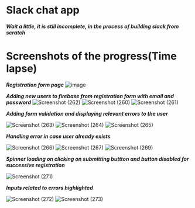 # Slack chat app

***Wait a little, it is still incomplete, in the process of building slack from scratch***


# Screenshots of the progress(Time lapse)
***Registration form page***
![image](https://user-images.githubusercontent.com/81863474/190839605-48ae551c-cf8c-490b-b155-da4b49e0860e.png)

***Adding new users to firebase from registration form with email and password***
![Screenshot (262)](https://user-images.githubusercontent.com/81863474/190865771-887e8a71-e6c2-4826-828f-d409f362edff.png)
![Screenshot (260)](https://user-images.githubusercontent.com/81863474/190865772-94a907e5-a929-4e3f-a875-d130765ade4f.png)
![Screenshot (261)](https://user-images.githubusercontent.com/81863474/190865774-991de563-371d-457d-a068-0fdd180e564f.png)

***Adding form validation and displaying relevant errors to the user***

![Screenshot (263)](https://user-images.githubusercontent.com/81863474/190886020-70d1e00a-6d24-40de-a44e-42bf12defeac.png)
![Screenshot (264)](https://user-images.githubusercontent.com/81863474/190886022-d892feb6-e084-4ec7-be47-014708169bd3.png)
![Screenshot (265)](https://user-images.githubusercontent.com/81863474/190886023-a171c6d5-b9b9-4883-aa3f-d77988fff413.png)

***Handling error in case user already exists***


![Screenshot (266)](https://user-images.githubusercontent.com/81863474/192078476-4e478ae7-fab5-4b8c-ad27-b07265e99bd9.png)
![Screenshot (267)](https://user-images.githubusercontent.com/81863474/192078477-79d28568-e9fe-4f71-95fa-131dd06553e2.png)
![Screenshot (269)](https://user-images.githubusercontent.com/81863474/192078570-4e6bb19c-6f89-4fec-af47-3d940a23ee4c.png)

***Spinner loading on clicking on submitting buttton and button disabled for successive registration***


![Screenshot (271)](https://user-images.githubusercontent.com/81863474/192078706-7ad83b0e-7b76-4ea7-9efc-208a00deaf82.png) 

***Inputs related to errors highlighted***


![Screenshot (272)](https://user-images.githubusercontent.com/81863474/192079590-cb1360e2-4f3f-495d-ac89-c8439ca8051b.png)
![Screenshot (273)](https://user-images.githubusercontent.com/81863474/192079793-4dcaca6d-d304-4b19-89f1-842d08e5b85f.png)
